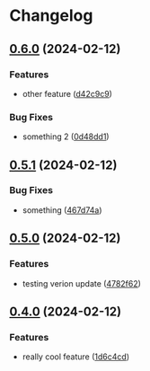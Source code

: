 # Changelog

## [0.6.0](https://github.com/raaymax/streamsync/compare/v0.5.1...v0.6.0) (2024-02-12)


### Features

* other feature ([d42c9c9](https://github.com/raaymax/streamsync/commit/d42c9c9760bf0e73d7e2e15b83a82d031860d601))


### Bug Fixes

* something 2 ([0d48dd1](https://github.com/raaymax/streamsync/commit/0d48dd1f5283fa27f0ccab3f9467db2a013ca0ff))

## [0.5.1](https://github.com/raaymax/streamsync/compare/v0.5.0...v0.5.1) (2024-02-12)


### Bug Fixes

* something ([467d74a](https://github.com/raaymax/streamsync/commit/467d74afdb06f236efbfbbaf180b401a74bf82ff))

## [0.5.0](https://github.com/raaymax/streamsync/compare/v0.4.0...v0.5.0) (2024-02-12)


### Features

* testing verion update ([4782f62](https://github.com/raaymax/streamsync/commit/4782f627720ccbab2a8564677c9ff1ac0ee1f660))

## [0.4.0](https://github.com/raaymax/streamsync/compare/v0.3.0...v0.4.0) (2024-02-12)


### Features

* really cool feature ([1d6c4cd](https://github.com/raaymax/streamsync/commit/1d6c4cd19f5be022fc71a2e34aded11c8b382e95))
